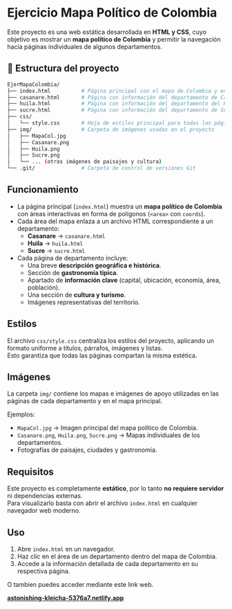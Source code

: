 # Ejercicio Mapa Político de Colombia

Este proyecto es una web estática desarrollada en **HTML y CSS**, cuyo objetivo es mostrar un **mapa político de Colombia** y permitir la navegación hacia páginas individuales de algunos departamentos.

## 📂 Estructura del proyecto

```bash
EjerMapaColombia/
├── index.html          # Página principal con el mapa de Colombia y enlaces interactivos
├── casanare.html       # Página con información del departamento de Casanare
├── huila.html          # Página con información del departamento del Huila
├── sucre.html          # Página con información del departamento de Sucre
├── css/
│   └── style.css       # Hoja de estilos principal para todas las páginas
├── img/                # Carpeta de imágenes usadas en el proyecto
│   ├── MapaCol.jpg
│   ├── Casanare.png
│   ├── Huila.png
│   ├── Sucre.png
│   └── ... (otras imágenes de paisajes y cultura)
└── .git/               # Carpeta de control de versiones Git
```

## Funcionamiento

- La página principal (`index.html`) muestra un **mapa político de Colombia** con áreas interactivas en forma de polígonos (`<area>` con `coords`).
- Cada área del mapa enlaza a un archivo HTML correspondiente a un departamento:
  - **Casanare** → `casanare.html`
  - **Huila** → `huila.html`
  - **Sucre** → `sucre.html`
- Cada página de departamento incluye:
  - Una breve **descripción geográfica e histórica**.
  - Sección de **gastronomía típica**.
  - Apartado de **información clave** (capital, ubicación, economía, área, población).
  - Una sección de **cultura y turismo**.
  - Imágenes representativas del territorio.

##  Estilos

El archivo `css/style.css` centraliza los estilos del proyecto, aplicando un formato uniforme a títulos, párrafos, imágenes y listas.  
Esto garantiza que todas las páginas compartan la misma estética.

## Imágenes

La carpeta `img/` contiene los mapas e imágenes de apoyo utilizadas en las páginas de cada departamento y en el mapa principal.

Ejemplos:
- `MapaCol.jpg` → Imagen principal del mapa político de Colombia.
- `Casanare.png`, `Huila.png`, `Sucre.png` → Mapas individuales de los departamentos.
- Fotografías de paisajes, ciudades y gastronomía.

## Requisitos

Este proyecto es completamente **estático**, por lo tanto **no requiere servidor** ni dependencias externas.  
Para visualizarlo basta con abrir el archivo `index.html` en cualquier navegador web moderno.

## Uso

1. Abre `index.html` en un navegador.  
2. Haz clic en el área de un departamento dentro del mapa de Colombia.  
3. Accede a la información detallada de cada departamento en su respectiva página.  

O tambien puedes acceder mediante este link web.

**[astonishing-kleicha-5376a7.netlify.app](https://astonishing-kleicha-5376a7.netlify.app/)**



